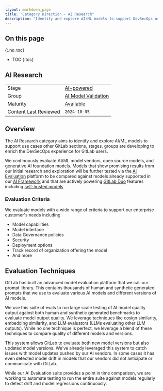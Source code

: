 ```yaml
---
layout: markdown_page
title: "Category Direction - AI Research"
description: "Identify and explore AI/ML models to support DevSecOps use cases"
---
```


## On this page
{:.no_toc}

- TOC
{:toc}

## AI Research 

| | |
| --- | --- |
| Stage | [AI-powered](/direction/ai-powered/) |
| Group | [AI Model Validation](/direction/ai-powered/ai_model_validation) |
| Maturity | [Available](/direction/#maturity) |
| Content Last Reviewed | `2024-10-05` |


## Overview
The AI Research category aims to identify and explore AI/ML models to support use cases other GitLab sections, stages, groups are developing to enrich the DevSecOps experience for GitLab users. 

We continuously evaluate AI/ML model vendors, open source models, and generative AI foundation models. Models that show promising results from our initial research and exploration will be further tested via the [AI Evaluation](../ai_evaluation/) platform to be compared against models already supported in our [AI Framework](../../ai_framework/) and that are actively powering [GitLab Duo](https://about.gitlab.com/gitlab-duo/) features including [self-hosted models](../../custom_models/). 

### Evaluation Criteria 
We evaluate models with a wide range of criteria to support our enterprise customer's needs including: 

- Model capabilities 
- Model interface 
- Data Governance policies 
- Security
- Deployment options 
- Track record of organization offering the model 
- And more

## Evaluation Techniques 
GitLab has built an advanced model evaluation platform that we call our prompt library. This contains thousands of human and synthetic generated prompts that we use to evaluate various AI models and different versions of AI models. 

We use this suite of evals to run large scale testing of AI model quality output against both human and synthetic generated benchmarks to evaluate model output quality. We leverage techniques like cosign similarity, embedding similarity, and LLM evaluators (LLMs evaluating other LLM outputs). While no one technique is perfect, we leverage a blend of these techniques to compare quality of different models and versions.

This system allows GitLab to evaluate both new model versions but also updated model versions. We've already leveraged this system to catch issues with model updates pushed by our AI vendors. In some cases it has even detected model drift in models that our vendors did not anticipate or communicate with GitLab. 

While our AI Evaluation suite provides a point in time comparison, we are working to automate testing to run the entire suite against models regularly to detect drift and model regressions continuously. 